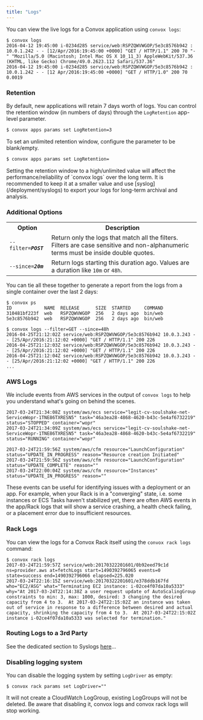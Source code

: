 ```yaml
---
title: "Logs"
---
```


You can view the live logs for a Convox application using `convox logs`:

    $ convox logs
    2016-04-12 19:45:00 i-0234d285 service/web:RSPZQWVWGOP/5e3c8576b942 : 10.0.1.242 - - [12/Apr/2016:19:45:00 +0000] "GET / HTTP/1.1" 200 70 "-" "Mozilla/5.0 (Macintosh; Intel Mac OS X 10_11_3) AppleWebKit/537.36 (KHTML, like Gecko) Chrome/49.0.2623.112 Safari/537.36"
    2016-04-12 19:45:00 i-0234d285 service/web:RSPZQWVWGOP/5e3c8576b942 : 10.0.1.242 - - [12 Apr/2016:19:45:00 +0000] "GET / HTTP/1.0" 200 70 0.0019

### Retention

By default, new applications will retain 7 days worth of logs.  You can control the retention window (in numbers of days) through the `LogRetention` app-level parameter.

```sh
$ convox apps params set LogRetention=3
```

To set an unlimited retention window, configure the parameter to be blank/empty.

```sh
$ convox apps params set LogRetention=
```

<div class="block-callout block-show-callout type-warning" markdown="1">
Setting the retention window to a high/unlimited value will affect the performance/reliability of `convox logs` over the long term.  It is recommended to keep it at a smaller value and use [syslog](/deployment/syslogs) to export your logs for long-term archival and analysis.
</div>

### Additional Options

<table>
  <tr><th>Option</th><th>Description</th></tr>
  <tr><td nowrap><code>--filter=<b><i>POST</i></b></code></td><td>Return only the logs that match all the filters. Filters are case sensitive and non-alphanumeric terms must be inside double quotes.</td></tr>
  <tr><td nowrap><code>--since=<b><i>20m</i></b></code></td><td>Return logs starting this duration ago. Values are a duration like <code>10m</code> or <code>48h</code>.</td></tr>
</table>

You can tie all these together to generate a report from the logs from a single container over the last 2 days:

    $ convox ps
    ID            NAME  RELEASE      SIZE  STARTED     COMMAND
    310481bf223f  web   RSPZQWVWGOP  256   2 days ago  bin/web
    5e3c8576b942  web   RSPZQWVWGOP  256   2 days ago  bin/web

    $ convox logs --filter=GET --since=48h
    2016-04-25T21:12:02Z service/web:RSPZQWVWGOP/5e3c8576b942 10.0.3.243 - - [25/Apr/2016:21:12:02 +0000] "GET / HTTP/1.1" 200 226
    2016-04-25T21:12:03Z service/web:RSPZQWVWGOP/5e3c8576b942 10.0.3.243 - - [25/Apr/2016:21:12:02 +0000] "GET / HTTP/1.1" 200 226
    2016-04-25T21:12:04Z service/web:RSPZQWVWGOP/5e3c8576b942 10.0.3.243 - - [25/Apr/2016:21:12:02 +0000] "GET / HTTP/1.1" 200 226
    ...

### AWS Logs

We include events from AWS services in the output of `convox logs` to help you understand what's going on behind the scenes.

    2017-03-24T21:34:08Z system/aws/ecs service="legit-cv-soulshake-net-ServiceWopr-1TNE86TXRESN5" task="46a3ea28-4868-4620-b43c-5e4af6732219" status="STOPPED" container="wopr"
    2017-03-24T21:34:09Z system/aws/ecs service="legit-cv-soulshake-net-ServiceWopr-1TNE86TXRESN5" task="46a3ea28-4868-4620-b43c-5e4af6732219" status="RUNNING" container="wopr"

    2017-03-24T21:59:56Z system/aws/cfm resource="LaunchConfiguration" status="UPDATE_IN_PROGRESS" reason="Resource creation Initiated"
    2017-03-24T21:59:56Z system/aws/cfm resource="LaunchConfiguration" status="UPDATE_COMPLETE" reason=""
    2017-03-24T22:00:04Z system/aws/cfm resource="Instances" status="UPDATE_IN_PROGRESS" reason=""

These events can be useful for identifying issues with a deployment or an app. For example, when your Rack is in a "converging" state, i.e. some instances or ECS Tasks haven't stabilized yet, there are often AWS events in the app/Rack logs that will show a service crashing, a health check failing, or a placement error due to insufficient resources.

### Rack Logs

You can view the logs for a Convox Rack itself using the `convox rack logs` command:

    $ convox rack logs
    2017-03-24T21:59:57Z service/web:20170322201601/0b92eed79c1d ns=provider.aws at=fetchLogs start=1490392796065 events=0 state=success end=1490392796066 elapsed=225.020
    2017-03-24T22:16:15Z service/web:20170322201601/e378ddb167fd who="EC2/ASG" what="Terminating EC2 instance: i-02ce4f07da10a5333" why="At 2017-03-24T22:14:38Z a user request update of AutoScalingGroup constraints to min: 3, max: 1000, desired: 3 changing the desired capacity from 4 to 3.  At 2017-03-24T22:15:02Z an instance was taken out of service in response to a difference between desired and actual capacity, shrinking the capacity from 4 to 3.  At 2017-03-24T22:15:02Z instance i-02ce4f07da10a5333 was selected for termination."

### Routing Logs to a 3rd Party

See the dedicated section to Syslogs [here](/deployment/syslogs)...

### Disabling logging system

You can disable the logging system by setting `LogDriver` as empty:

    $ convox rack params set LogDriver=""

It will not create a CloudWatch LogGroup, existing LogGroups will not be deleted. Be aware that disabling it, convox logs and convox rack logs will stop working.
